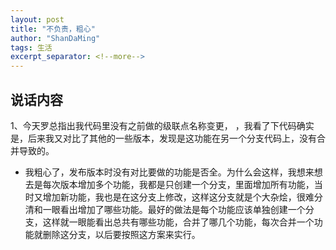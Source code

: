 ```yaml
---
layout: post
title: "不负责，粗心"
author: "ShanDaMing"
tags: 生活
excerpt_separator: <!--more-->
---
```


## 说话内容
1、今天罗总指出我代码里没有之前做的级联点名称变更，<!--more--> ，我看了下代码确实是，后来我又对比了其他的一些版本，发现是这功能在另一个分支代码上，没有合并导致的。
* 我粗心了，发布版本时没有对比要做的功能是否全。为什么会这样，我想来想去是每次版本增加多个功能，我都是只创建一个分支，里面增加所有功能，当时又增加新功能，我也是在这分支上修改，这样这分支就是个大杂烩，很难分清和一眼看出增加了哪些功能。最好的做法是每个功能应该单独创建一个分支，这样就一眼能看出总共有哪些功能，合并了哪几个功能，每次合并一个功能就删除这分支，以后要按照这方案来实行。
